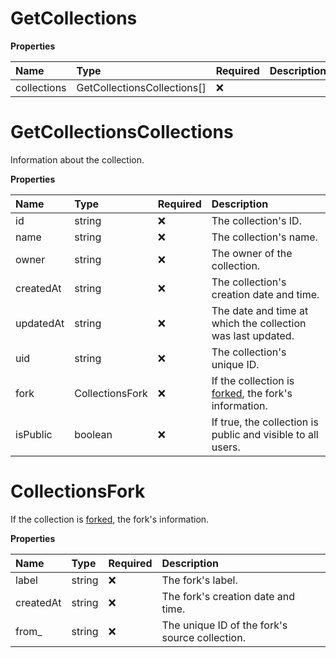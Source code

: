 # GetCollections

**Properties**

| Name        | Type                        | Required | Description |
| :---------- | :-------------------------- | :------- | :---------- |
| collections | GetCollectionsCollections[] | ❌       |             |

# GetCollectionsCollections

Information about the collection.

**Properties**

| Name      | Type            | Required | Description                                                                                                                                                  |
| :-------- | :-------------- | :------- | :----------------------------------------------------------------------------------------------------------------------------------------------------------- |
| id        | string          | ❌       | The collection's ID.                                                                                                                                         |
| name      | string          | ❌       | The collection's name.                                                                                                                                       |
| owner     | string          | ❌       | The owner of the collection.                                                                                                                                 |
| createdAt | string          | ❌       | The collection's creation date and time.                                                                                                                     |
| updatedAt | string          | ❌       | The date and time at which the collection was last updated.                                                                                                  |
| uid       | string          | ❌       | The collection's unique ID.                                                                                                                                  |
| fork      | CollectionsFork | ❌       | If the collection is [forked](https://learning.postman.com/docs/collaborating-in-postman/version-control/#forking-postman-entities), the fork's information. |
| isPublic  | boolean         | ❌       | If true, the collection is public and visible to all users.                                                                                                  |

# CollectionsFork

If the collection is [forked](https://learning.postman.com/docs/collaborating-in-postman/version-control/#forking-postman-entities), the fork's information.

**Properties**

| Name      | Type   | Required | Description                                    |
| :-------- | :----- | :------- | :--------------------------------------------- |
| label     | string | ❌       | The fork's label.                              |
| createdAt | string | ❌       | The fork's creation date and time.             |
| from\_    | string | ❌       | The unique ID of the fork's source collection. |

<!-- This file was generated by liblab | https://liblab.com/ -->
